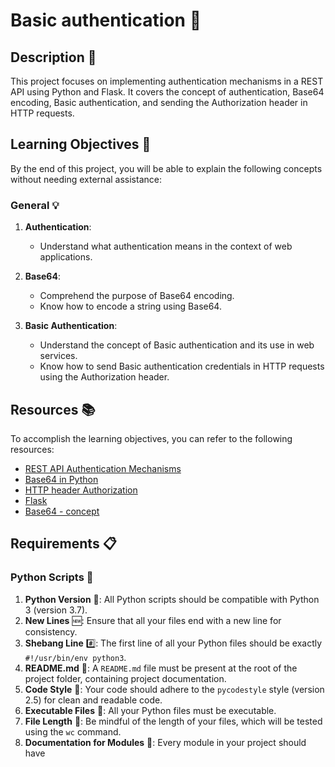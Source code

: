 # Basic authentication :rocket:

## Description :page_with_curl:

This project focuses on implementing authentication mechanisms in a REST API using Python and Flask. It covers the concept of authentication, Base64 encoding, Basic authentication, and sending the Authorization header in HTTP requests.

## Learning Objectives :brain:

By the end of this project, you will be able to explain the following concepts without needing external assistance:

### General :bulb:

1. **Authentication**:
   - Understand what authentication means in the context of web applications.
   
2. **Base64**:
   - Comprehend the purpose of Base64 encoding.
   - Know how to encode a string using Base64.

3. **Basic Authentication**:
   - Understand the concept of Basic authentication and its use in web services.
   - Know how to send Basic authentication credentials in HTTP requests using the Authorization header.

## Resources :books:

To accomplish the learning objectives, you can refer to the following resources:

- [REST API Authentication Mechanisms](#)
- [Base64 in Python](#)
- [HTTP header Authorization](#)
- [Flask](#)
- [Base64 - concept](#)

## Requirements :clipboard:

### Python Scripts :snake:

1. **Python Version** :snake:: All Python scripts should be compatible with Python 3 (version 3.7).
2. **New Lines** :new:: Ensure that all your files end with a new line for consistency.
3. **Shebang Line** :hash:: The first line of all your Python files should be exactly `#!/usr/bin/env python3`.
4. **README.md** :page_facing_up:: A `README.md` file must be present at the root of the project folder, containing project documentation.
5. **Code Style** :art:: Your code should adhere to the `pycodestyle` style (version 2.5) for clean and readable code.
6. **Executable Files** :rocket:: All your Python files must be executable.
7. **File Length** :scroll:: Be mindful of the length of your files, which will be tested using the `wc` command.
8. **Documentation for Modules** :book:: Every module in your project should have